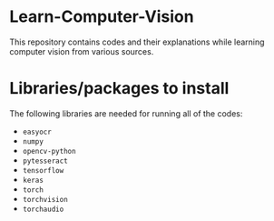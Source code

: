 # Learn-Computer-Vision
This repository contains codes and their explanations while learning computer vision from various sources.

# Libraries/packages to install
The following libraries are needed for running all of the codes:
<ul>
  <li><code>easyocr</code>
  <li><code>numpy</code>
  <li><code>opencv-python</code>
  <li><code>pytesseract</code>
  <li><code>tensorflow</code>
  <li><code>keras</code>
  <li><code>torch</code>
  <li><code>torchvision</code>
  <li><code>torchaudio</code>
</ul>
